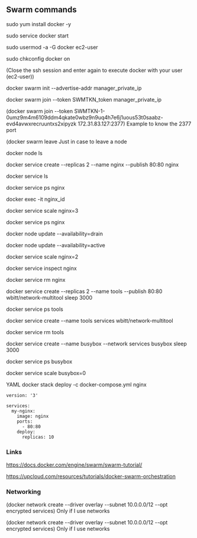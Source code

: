 ## Swarm commands 

sudo yum install docker -y

sudo service docker start

sudo usermod -a -G docker ec2-user

sudo chkconfig docker on

(Close the ssh session and enter again to execute docker with your user (ec2-user))

docker swarm init --advertise-addr manager_private_ip

docker swarm join --token SWMTKN_token manager_private_ip

(docker swarm join --token SWMTKN-1-0umz9m4m6109ddm4qkate0wbz9n9uq4h7e6j1uous53t0saabz-evd4avwxrecruuntxs2xipyzk 172.31.83.127:2377) Example to know the 2377 port

(docker swarm leave Just in case to leave a node

docker node ls

docker service create --replicas 2 --name nginx  --publish 80:80 nginx

docker service ls

docker service ps nginx

docker exec -it nginx_id

docker service scale nginx=3

docker service ps nginx

docker node update --availability=drain <node hostname>

docker node update --availability=active <node hostname>

docker service scale nginx=2

docker service inspect nginx

docker service rm nginx



docker service create --replicas 2 --name tools --publish 80:80 wbitt/network-multitool sleep 3000

docker service ps tools
  

docker service create --name tools services wbitt/network-multitool

docker service rm tools


docker service create --name busybox --network services busybox sleep 3000

docker service ps busybox

docker service scale busybox=0


YAML
docker stack deploy -c docker-compose.yml nginx
```
version: '3'

services:
  my-nginx:
    image: nginx
    ports:
      - 80:80
    deploy:
      replicas: 10
```

  
### Links
  
https://docs.docker.com/engine/swarm/swarm-tutorial/
  
https://upcloud.com/resources/tutorials/docker-swarm-orchestration
  
### Networking
  
(docker network create --driver overlay --subnet 10.0.0.0/12 --opt encrypted services) Only if I use networks

(docker network create --driver overlay --subnet 10.0.0.0/12 --opt encrypted services) Only if I use networks

